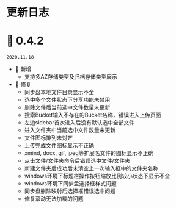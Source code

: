 # 更新日志

# 🚀 0.4.2
`2020.11.18`

- 🚀 新增
	- 支持多AZ存储类型及归档存储类型展示
- 🐞 修复
	- 同步盘本地文件目录显示不全
	- 选中多个文件状态下分享功能未禁用
	- 删除文件后当前选中文件数量未更新
	- 搜索Bucket输入不存在的Bucket名称，错误进入上传页面
	- 左边sidebar首次进入后没有默认选中全部文件
	- 进入文件夹中当前选中文件数量未更新
	- 文件图标排列未对齐
	- 上传完成文件图标显示不正确
	- xmind, docx, gif, jpeg等扩展名文件的图标显示不正确
	- 点击文件/文件夹命令后错误选中文件/文件夹
	- 新建文件夹后成功后未清空上一次输入框中的文件夹名称
	- windows环境下标题栏操作按钮缩放比例较小状态下显示不全
	- windows环境下同步盘选择框样式问题
	- 同步盘删除映射后选择框错误选中问题
	- 修复滚动无法加载的问题

